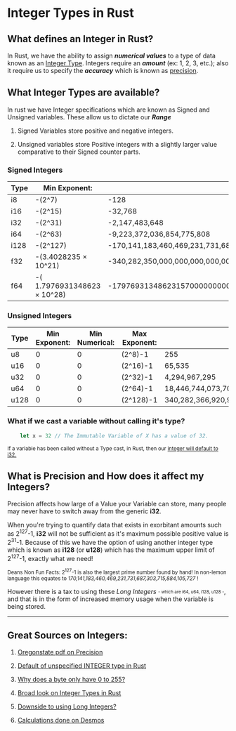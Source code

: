 # Integer Types in Rust

## **What defines an Integer in Rust?**

In Rust, we have the ability to assign <i>**numerical values**</i> to a type of data known as an <a href="https://en.wikipedia.org/wiki/Integer_(computer_science)">Integer Type</a>. Integers require an **<i>amount</i>** (ex: 1, 2, 3, etc.); also it require us to specify the **<i>accuracy</i>** which is known as <a href="https://en.wikipedia.org/wiki/Precision_(computer_science)">precision</a>.

## **What Integer Types are available?**

In rust we have Integer specifications which are known as Signed and Unsigned variables. These allow us to dictate our **<i>Range</i>**

1. Signed Variables store positive and negative integers.

2. Unsigned variables store Positive integers with a slightly larger value comparative to their Signed counter parts.

### **Signed Integers**

| Type | Min Exponent: | Min Numerical:                                        | Max Exponent: | Max Numerical:                                      |
|------|---------------|-------------------------------------------------------|---------------|-----------------------------------------------------|
| i8   | -(2^7)        | -128                                                  | (2^7)-1       | 127                                                 |
| i16  | -(2^15)       | -32,768                                               | (2^15)-1      | 32,767                                              |
| i32  | -(2^31)       | -2,147,483,648                                        | (2^31)-1      | 2,147,483,647                                       |
| i64  | -(2^63)       | -9,223,372,036,854,775,808                            | (2^63)-1      | 9,223,372,036,854,775,807                           |
| i128 | -(2^127)      | -170,141,183,460,469,231,731,687,303,715,884,105,728  | (2^127)-1     | 170,141,183,460,469,231,731,687,303,715,884,105,727 |
| f32  | -(3.4028235 × 10^21) | -340,282,350,000,000,000,000,000,000,000,000,000,000.0 | 3.4028235 × 10^21 | 340,282,350,000,000,000,000,000,000,000,000,000,000.0
| f64  | -( 1.7976931348623 × 10^28) | -179769313486231570000000000000000000000000000000000000000000000000000000000000000000000000000000000000000000000000000000000000000000000000000000000000000000000000000000000000000000000000000000000000000000000000000000000000000000000000000000000000000000000000000000000000000000000000000000000000000000000000000.0| 1.7976931348623000 × 10^28 | 179769313486231570000000000000000000000000000000000000000000000000000000000000000000000000000000000000000000000000000000000000000000000000000000000000000000000000000000000000000000000000000000000000000000000000000000000000000000000000000000000000000000000000000000000000000000000000000000000000000000000000000.0 |

### **Unsigned Integers**

| Type | Min Exponent:  | Min Numerical: | Max Exponent: | Max Exponent:                                       |
|------|----------------|----------------|---------------|-----------------------------------------------------|
| u8   | 0              | 0              | (2^8)-1       | 255                                                 |
| u16  | 0              | 0              | (2^16)-1      | 65,535                                              |
| u32  | 0              | 0              | (2^32)-1      | 4,294,967,295                                       |
| u64  | 0              | 0              | (2^64)-1      | 18,446,744,073,709,551,615                          |
| u128 | 0              | 0              | (2^128)-1     | 340,282,366,920,938,463,463,374,607,431,768,211,456 |

### **What if we cast a variable without calling it's type?**

```rust
    let x = 32 // The Immutable Variable of X has a value of 32.
```

<sub>If a variable has been called without a Type cast, in Rust, then our <a href="https://stackoverflow.com/questions/55903243/what-is-the-default-integer-type-in-rust"> integer will default to i32.</a></sub>

## **What is Precision and How does it affect my Integers?**

Precision affects how large of a Value your Variable can store, many people may never have to switch away from the generic **i32**.

When you're trying to quantify data that exists in exorbitant amounts such as 2<sup>127</sup>-1, **i32** will not be sufficient as it's maximum possible positive value is 2<sup>31</sup>-1. Because of this we have the option of using another integer type which is known as **i128** (or **u128**) which has the maximum upper limit of 2<sup>127</sup>-1, exactly what we need!

<sub>Deans Non Fun Facts: 2<sup>127</sup>-1 is also the largest prime number found by hand! In non-lemon language this equates to *170,141,183,460,469,231,731,687,303,715,884,105,727* !</sub>

However there is a tax to using these *Long Integers* <sub><sup>- which are i64, u64, i128, u128 -</sup></sub>, and that is in the form of increased memory usage when the variable is being stored.

----

## **Great Sources on Integers**:

1. [Oregonstate pdf on Precision](http://sites.science.oregonstate.edu/~landaur/INSTANCES/WebModules/1_ComputerPrecision/PrecisionFiles/Pdfs/PrecisionI_15Sept.pdf)

2. [Default of unspecified INTEGER type in Rust](https://github.com/rust-lang/rfcs/blob/master/text/0212-restore-int-fallback.md)

3. [Why does a byte only have 0 to 255?](https://stackoverflow.com/questions/4986486/why-does-a-byte-only-have-0-to-255)

4. [Broad look on Integer Types in Rust](https://medium.com/@marcinbaraniecki/on-integer-types-in-rust-b3dc1b0a23d3)

5. [Downside to using Long Integers?](https://stackoverflow.com/questions/26409117/why-use-integer-instead-of-long)

6. [Calculations done on Desmos](https://www.desmos.com/scientific)
